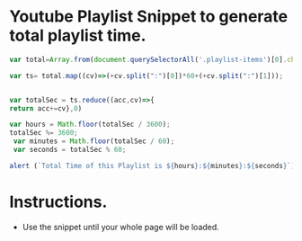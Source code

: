 # Youtube Playlist Snippet to generate total playlist time.
```js
var total=Array.from(document.querySelectorAll('.playlist-items')[0].childNodes).map(a=>a.children[0].children[0].children[1].innerText.split('\n')[0]);

var ts= total.map((cv)=>(+cv.split(":")[0])*60+(+cv.split(":")[1]));


var totalSec = ts.reduce((acc,cv)=>{
return acc+=cv},0)

var hours = Math.floor(totalSec / 3600);
totalSec %= 3600;
 var minutes = Math.floor(totalSec / 60);
 var seconds = totalSec % 60;

alert (`Total Time of this Playlist is ${hours}:${minutes}:${seconds}`)
```

# Instructions.
- Use the snippet until your whole page will be loaded.